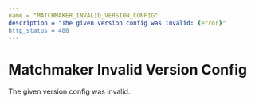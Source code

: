 ```yaml
---
name = "MATCHMAKER_INVALID_VERSION_CONFIG"
description = "The given version config was invalid: {error}"
http_status = 400
---
```


# Matchmaker Invalid Version Config

The given version config was invalid.
